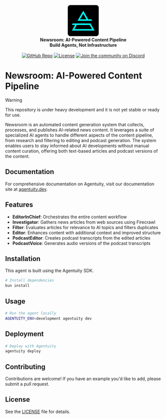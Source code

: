 <div align="center">
    <img src=".github/Agentuity.png" alt="Agentuity" width="100"/> <br/>
    <strong>Newsroom: AI-Powered Content Pipeline</strong> <br/>
    <strong>Build Agents, Not Infrastructure</strong> <br/>
<br />
<a href="https://github.com/agentuity/newsroom-agentuity"><img alt="GitHub Repo" src="https://img.shields.io/badge/GitHub-Newsroom-blue"></a>
<a href="https://github.com/agentuity/newsroom-agentuity/blob/main/LICENSE.md"><img alt="License" src="https://badgen.now.sh/badge/license/Apache-2.0"></a>
<a href="https://discord.gg/vtn3hgUfuc"><img alt="Join the community on Discord" src="https://img.shields.io/discord/1332974865371758646.svg?style=flat"></a>
</div>
</div>

# Newsroom: AI-Powered Content Pipeline

> [!WARNING]  
> This repository is under heavy development and it is not yet stable or ready for use.

Newsroom is an automated content generation system that collects, processes, and publishes AI-related news content. It leverages a suite of specialized AI agents to handle different aspects of the content pipeline, from research and filtering to editing and podcast generation. The system enables users to stay informed about AI developments without manual content curation, offering both text-based articles and podcast versions of the content.

## Documentation

For comprehensive documentation on Agentuity, visit our documentation site at [agentuity.dev](https://agentuity.dev).

## Features

- **EditorInChief**: Orchestrates the entire content workflow
- **Investigator**: Gathers news articles from web sources using Firecrawl
- **Filter**: Evaluates articles for relevance to AI topics and filters duplicates
- **Editor**: Enhances content with additional context and improved structure
- **PodcastEditor**: Creates podcast transcripts from the edited articles
- **PodcastVoice**: Generates audio versions of the podcast transcripts

## Installation

This agent is built using the Agentuity SDK.

```bash
# Install dependencies
bun install
```

## Usage

```bash
# Run the agent locally
AGENTUITY_ENV=development agentuity dev
```

## Deployment

```bash
# Deploy with Agentuity
agentuity deploy
```

## Contributing

Contributions are welcome! If you have an example you'd like to add, please submit a pull request.

## License

See the [LICENSE](LICENSE.md) file for details.
